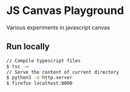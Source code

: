 # JS Canvas Playground

Various experiments in javascript canvas

## Run locally

```bash
// Compile typescript files
$ tsc -w
// Serve the content of current directory
$ python3 -m http.server
$ firefox localhost:8000
```

